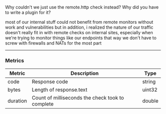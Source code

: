 Why couldn't we just use the remote.http check instead? Why did you have to write a plugin for it?

most of our internal stuff could not benefit from remote monitors without work and vulnerabilities
but in addition, i realized the nature of our traffic doesn't really fit in with remote checks on internal sites, especially when we're trying to monitor things like our endpoints
that way we don't have to screw with firewalls and NATs for the most part

----

### Metrics

| Metric | Description | Type |
| ------ | ----------- | ---- |
| code   | Response code | string |
| bytes  | Length of response.text | uint32 |
| duration | Count of milliseconds the check took to complete | double |
